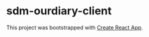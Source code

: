 # sdm-ourdiary-client

This project was bootstrapped with [Create React App](https://github.com/facebook/create-react-app).
